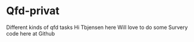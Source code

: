 # Qfd-privat
Different kinds of qfd tasks
Hi Tbjensen here
Will love to do some Survery code here at Github
